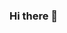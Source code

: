 ### Hi there 👋

<!--
**HenryHitak/HenryHitak** is a ✨ _special_ ✨ repository because its `README.md` (this file) appears on your GitHub profile.

Here are some ideas to get you started:

- 🔭 I’m currently working on React & Node...
- 🌱 I’m currently learning React and Node...
- 👯 I’m looking to collaborate on Angular...
- 🤔 I’m looking for help with React & PHP proj...
- 💬 Ask me about anything...
- 📫 How to reach me: gmlxkr920901@gmail.com  
- 😄 Pronouns: ...
- ⚡ Fun fact: I don't live in one place
-->
